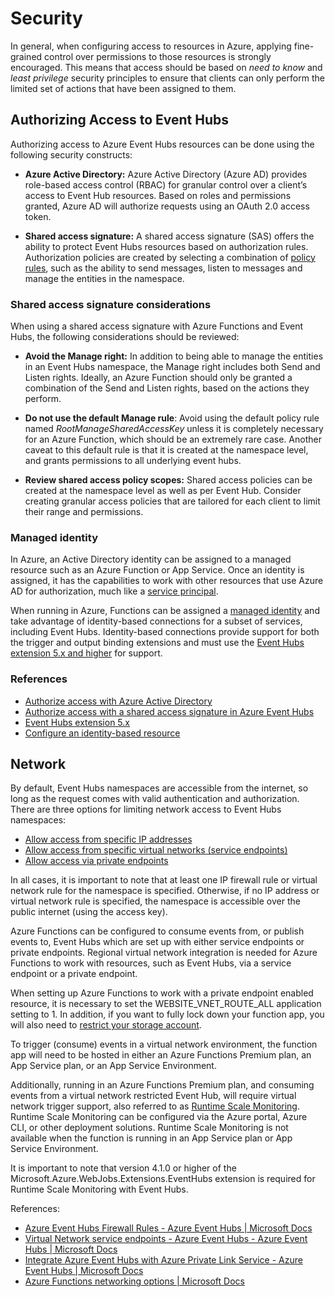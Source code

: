 # Security

In general, when configuring access to resources in Azure, applying fine-grained
control over permissions to those resources is strongly encouraged. This means
that access should be based on *need to know* and *least privilege* security
principles to ensure that clients can only perform the limited set of actions
that have been assigned to them.

## Authorizing Access to Event Hubs

Authorizing access to Azure Event Hubs resources can be done using the following
security constructs:

- **Azure Active Directory:** Azure Active Directory (Azure AD) provides
    role-based access control (RBAC) for granular control over a client’s access
    to Event Hub resources. Based on roles and permissions granted, Azure AD
    will authorize requests using an OAuth 2.0 access token.

- **Shared access signature:** A shared access signature (SAS) offers the
    ability to protect Event Hubs resources based on authorization rules.
    Authorization policies are created by selecting a combination of [policy
    rules](https://docs.microsoft.com/azure/event-hubs/authorize-access-shared-access-signature#shared-access-authorization-policies),
    such as the ability to send messages, listen to messages and manage the
    entities in the namespace.

### Shared access signature considerations

When using a shared access signature with Azure Functions and Event Hubs, the
following considerations should be reviewed:

- **Avoid the Manage right:** In addition to being able to manage the entities
    in an Event Hubs namespace, the Manage right includes both Send and Listen
    rights. Ideally, an Azure Function should only be granted a combination of
    the Send and Listen rights, based on the actions they perform.

- **Do not use the default Manage rule**: Avoid using the default policy rule
    named *RootManageSharedAccessKey* unless it is completely necessary for an
    Azure Function, which should be an extremely rare case. Another caveat to
    this default rule is that it is created at the namespace level, and grants
    permissions to all underlying event hubs.

- **Review shared access policy scopes:** Shared access policies can be
    created at the namespace level as well as per Event Hub. Consider creating
    granular access policies that are tailored for each client to limit their
    range and permissions.

### Managed identity

In Azure, an Active Directory identity can be assigned to a managed resource
such as an Azure Function or App Service. Once an identity is assigned, it has
the capabilities to work with other resources that use Azure AD for
authorization, much like a [service
principal](https://docs.microsoft.com/azure/active-directory/develop/app-objects-and-service-principals).

When running in Azure, Functions can be assigned a [managed
identity](https://docs.microsoft.com/azure/app-service/overview-managed-identity)
and take advantage of identity-based connections for a subset of services,
including Event Hubs. Identity-based connections provide support for both the
trigger and output binding extensions and must use the [Event Hubs extension 5.x
and
higher](https://docs.microsoft.com/azure/azure-functions/functions-bindings-event-hubs#event-hubs-extension-5x-and-higher)
for support.

### References

- [Authorize access with Azure Active
    Directory](https://docs.microsoft.com/azure/event-hubs/authorize-access-azure-active-directory)
- [Authorize access with a shared access signature in Azure Event
    Hubs](https://docs.microsoft.com/azure/event-hubs/authorize-access-shared-access-signature)
- [Event Hubs extension
    5.x](https://docs.microsoft.com/azure/azure-functions/functions-bindings-event-hubs#event-hubs-extension-5x-and-higher)
- [Configure an identity-based
    resource](https://docs.microsoft.com/azure/azure-functions/functions-reference#configure-an-identity-based-connection)

## Network

By default, Event Hubs namespaces are accessible from the internet, so long as
the request comes with valid authentication and authorization. There are three
options for limiting network access to Event Hubs namespaces:

- [Allow access from specific IP
    addresses](https://docs.microsoft.com/azure/event-hubs/event-hubs-ip-filtering)
- [Allow access from specific virtual networks (service
    endpoints)](https://docs.microsoft.com/azure/event-hubs/event-hubs-service-endpoints)
- [Allow access via private
    endpoints](https://docs.microsoft.com/azure/event-hubs/private-link-service)

In all cases, it is important to note that at least one IP firewall rule or
virtual network rule for the namespace is specified. Otherwise, if no IP address
or virtual network rule is specified, the namespace is accessible over the
public internet (using the access key).

Azure Functions can be configured to consume events from, or publish events to,
Event Hubs which are set up with either service endpoints or private endpoints.
Regional virtual network integration is needed for Azure Functions to work with
resources, such as Event Hubs, via a service endpoint or a private endpoint.

When setting up Azure Functions to work with a private endpoint enabled
resource, it is necessary to set the WEBSITE_VNET_ROUTE_ALL application setting
to 1. In addition, if you want to fully lock down your function app, you will
also need to [restrict your storage
account](https://docs.microsoft.com/azure/azure-functions/configure-networking-how-to#restrict-your-storage-account-to-a-virtual-network).

To trigger (consume) events in a virtual network environment, the function app
will need to be hosted in either an Azure Functions Premium plan, an App Service
plan, or an App Service Environment.

Additionally, running in an Azure Functions Premium plan, and consuming events
from a virtual network restricted Event Hub, will require virtual network
trigger support, also referred to as [Runtime Scale
Monitoring](https://docs.microsoft.com/azure/azure-functions/functions-networking-options#virtual-network-triggers-non-http).
Runtime Scale Monitoring can be configured via the Azure portal, Azure CLI, or
other deployment solutions. Runtime Scale Monitoring is not available when the
function is running in an App Service plan or App Service Environment.

It is important to note that version 4.1.0 or higher of the
Microsoft.Azure.WebJobs.Extensions.EventHubs extension is required for Runtime
Scale Monitoring with Event Hubs.

References:

- [Azure Event Hubs Firewall Rules - Azure Event Hubs \| Microsoft
    Docs](https://docs.microsoft.com/azure/event-hubs/event-hubs-ip-filtering)
- [Virtual Network service endpoints - Azure Event Hubs - Azure Event Hubs \|
    Microsoft
    Docs](https://docs.microsoft.com/azure/event-hubs/event-hubs-service-endpoints)
- [Integrate Azure Event Hubs with Azure Private Link Service - Azure Event
    Hubs \| Microsoft
    Docs](https://docs.microsoft.com/azure/event-hubs/private-link-service)
- [Azure Functions networking options \| Microsoft
    Docs](https://docs.microsoft.com/azure/azure-functions/functions-networking-options#virtual-network-triggers-non-http)

